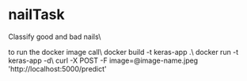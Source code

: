 # nailTask
Classify good and bad nails\\

to run the docker image call\\
docker build -t keras-app .\\
docker run -t keras-app -d\\
curl -X POST -F image=@image-name.jpeg 'http://localhost:5000/predict'
